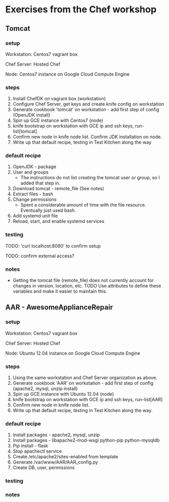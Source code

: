 # Exercises from the Chef workshop
## Tomcat
### setup
Workstation: Centos7 vagrant box

Chef Server: Hosted Chef

Node: Centos7 instance on Google Cloud Compute Engine

### steps

1. Install ChefDK on vagrant box (workstation)
2. Configure Chef Server, get keys and create knife config on workstation
3. Generate cookbook 'tomcat' on workstation - add first step of config (OpenJDK install)
4. Spin up GCE instance with Centos7 (node)
5. knife bootstrap on workstation with GCE ip and ssh keys, run-list[tomcat]
6. Confirm new node in knife node list. Confirm JDK installation on node.
7. Write up that default recipe, testing in Test Kitchen along the way

### default recipe
1. OpenJDK - package
2. User and groups
	- The instructions do not list creating the tomcat user or group, so I added that step in.
3. Download tomcat - remote_file (See notes)
4. Extract files - bash
5. Change permissions
	- Spent a considerable amount of time with the file resource. Eventually just used bash.
6. Add systemd unit file
7. Reload, start, and enable systemd services

### testing
TODO: 'curl localhost:8080' to confirm setup

TODO: confirm external access?

### notes
- Getting the tomcat file (remote_file) does not currently account for changes in version, location, etc. TODO Use attributes to define these variables and make it easier to maintain this.

## AAR - AwesomeApplianceRepair

### setup
Workstation: Centos7 vagrant box

Chef Server: Hosted Chef

Node: Ubuntu 12.04 instance on Google Cloud Compute Engine

### steps

1. Using the same workstation and Chef Server organization as above.
3. Generate cookbook 'AAR' on workstation - add first step of config (apache2, mysql, unzip install)
4. Spin up GCE instance with Ubuntu 12.04 (node)
5. knife bootstrap on workstation with GCE ip and ssh keys, run-list[AAR]
6. Confirm new node in knife node list.
7. Write up that default recipe, testing in Test Kitchen along the way.

### default recipe
1. Install packages - apache2, mysql, unzip
2. Install packages - libapache2-mod-wsgi python-pip python-mysqldb
3. Pip install - flask
4. Stop apachectl service
5. Create /etc/apache2/sites-enabled from template
6. Generate /var/www/AAR/AAR_config.py
7. Create DB, user, permissions

### testing

### notes

